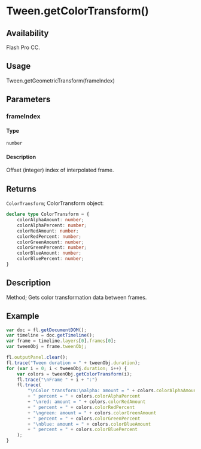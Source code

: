 # Tween.getColorTransform()

## Availability

Flash Pro CC.

## Usage

Tween.getGeometricTransform(frameIndex)

## Parameters

### **frameIndex**

#### Type

```typescript
number
```

#### Description

Offset (integer) index of interpolated frame.

## Returns

`ColorTransform`; ColorTransform object:

```typescript
declare type ColorTransform = {
    colorAlphaAmount: number;
    colorAlphaPercent: number;
    colorRedAmount: number;
    colorRedPercent: number;
    colorGreenAmount: number;
    colorGreenPercent: number;
    colorBlueAmount: number;
    colorBluePercent: number;
}
```

## Description

Method; Gets color transformation data between frames.

## Example

```javascript
var doc = fl.getDocumentDOM();
var timeline = doc.getTimeline();
var frame = timeline.layers[0].frames[0];
var tweenObj = frame.tweenObj;

fl.outputPanel.clear();
fl.trace("Tween duration = " + tweenObj.duration);
for (var i = 0; i < tweenObj.duration; i++) {
    var colors = tweenObj.getColorTransform(i);
    fl.trace("\nFrame " + i + ":")
    fl.trace(
        "\nColor transform:\nalpha: amount = " + colors.colorAlphaAmount
        + " percent = " + colors.colorAlphaPercent
        + "\nred: amount = " + colors.colorRedAmount
        + " percent = " + colors.colorRedPercent
        + "\ngreen: amount = " + colors.colorGreenAmount
        + " percent = " + colors.colorGreenPercent
        + "\nblue: amount = " + colors.colorBlueAmount
        + " percent = " + colors.colorBluePercent
    );
}
```
